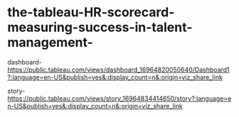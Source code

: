 # the-tableau-HR-scorecard-measuring-success-in-talent-management-

dashboard-https://public.tableau.com/views/dashboard_16964820050640/Dashboard1?:language=en-US&publish=yes&:display_count=n&:origin=viz_share_link


story-https://public.tableau.com/views/story_16964834414650/story?:language=en-US&publish=yes&:display_count=n&:origin=viz_share_link
